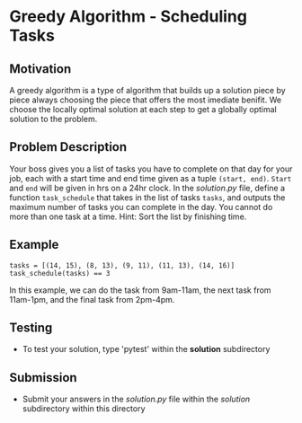 # Greedy Algorithm - Scheduling Tasks

## Motivation
A greedy algorithm is a type of algorithm that builds up a solution piece by piece always choosing the piece that offers the most imediate benifit. We choose the locally optimal solution at each step to get a globally optimal solution to the problem.

## Problem Description
Your boss gives you a list of tasks you have to complete on that day for your job, each with a start time and end time given as a tuple `(start, end)`. `Start` and `end` will be given in hrs on a 24hr clock. 
In the *solution.py* file, define a function `task_schedule` that takes in the list of tasks `tasks`, and outputs the maximum number of tasks you can complete in the day. You cannot do more than one task at a time. Hint: Sort the list by finishing time.

## Example
```
tasks = [(14, 15), (8, 13), (9, 11), (11, 13), (14, 16)]
task_schedule(tasks) == 3
```
In this example, we can do the task from 9am-11am, the next task from 11am-1pm, and the final task from 2pm-4pm.

## Testing
* To test your solution, type 'pytest' within the **solution** subdirectory

## Submission
* Submit your answers in the *solution.py* file within the *solution* subdirectory within this directory

